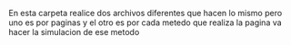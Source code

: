 En esta carpeta realice dos archivos diferentes que hacen lo mismo pero uno es por paginas y el otro es por cada metedo que realiza la pagina va hacer la simulacion de ese metodo 
